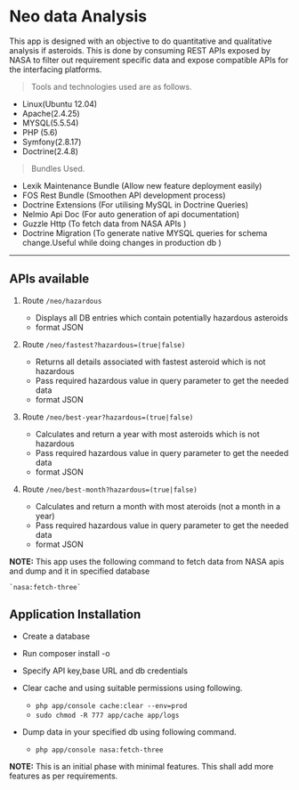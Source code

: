 # Neo data Analysis
  
 This app is designed with an objective to do quantitative and qualitative analysis if asteroids.
 This is done by consuming REST APIs exposed by NASA to filter out requirement specific data and expose compatible APIs for the interfacing platforms.
 
 > Tools and technologies used are as follows.
 
 - Linux(Ubuntu 12.04)
 - Apache(2.4.25)
 - MYSQL(5.5.54)
 - PHP (5.6)
 - Symfony(2.8.17)
 - Doctrine(2.4.8)
 
 > Bundles Used.
 
 - Lexik Maintenance Bundle (Allow new feature deployment easily) 
 - FOS Rest Bundle (Smoothen API development process)
 - Doctrine Extensions (For utilising MySQL in Doctrine Queries)
 - Nelmio Api Doc (For auto generation of api documentation)
 - Guzzle Http (To fetch data from NASA APIs ) 
 - Doctrine Migration (To generate native MYSQL queries for schema change.Useful while doing changes in production db )
 
 -----------------------------------
 ## APIs available
 
 1. Route `/neo/hazardous`
 
    - Displays all DB entries which contain potentially hazardous asteroids
    - format JSON
 
 2. Route `/neo/fastest?hazardous=(true|false)` 
 
    - Returns all details associated with fastest asteroid which is not hazardous
    - Pass required hazardous value in query parameter to get the needed data
    - format JSON 
 
 3. Route `/neo/best-year?hazardous=(true|false)`
 
    - Calculates and return a year with most asteroids which is not hazardous
    - Pass required hazardous value in query parameter to get the needed data
    - format JSON
 
 4. Route `/neo/best-month?hazardous=(true|false)`
 
    - Calculates and return a month with most ateroids (not a month in a year)
    - Pass required hazardous value in query parameter to get the needed data
    - format JSON
    
    
 **NOTE:** This app uses the following command to fetch data from NASA apis and dump and it in specified database    
 
    `nasa:fetch-three`
    
    
 ## Application Installation
    
   - Create a database
   - Run composer install -o
   - Specify API key,base URL and db credentials
   - Clear cache and using suitable permissions using following.
      
     - `php app/console cache:clear --env=prod `
     - `sudo chmod -R 777 app/cache app/logs` 
   - Dump data in your specified db using following command.
   
     - `php app/console nasa:fetch-three `
     
   **NOTE:** This is an initial phase with minimal features. This shall add more features as per requirements.  